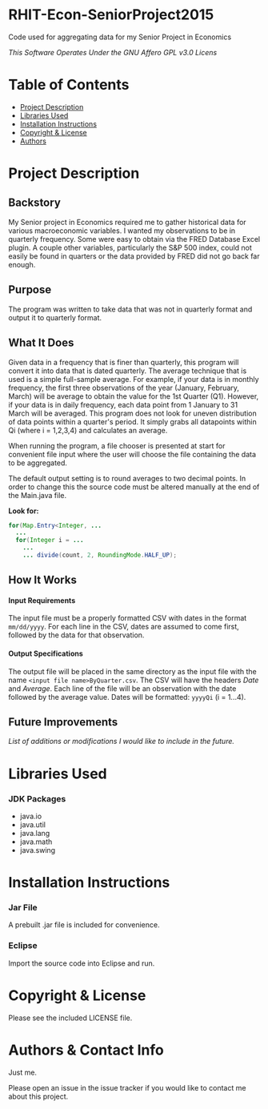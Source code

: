 # RHIT-Econ-SeniorProject2015
Code used for aggregating data for my Senior Project in Economics

*This Software Operates Under the GNU Affero GPL v3.0 Licens*

# Table of Contents
  * [Project Description](https://github.com/smithgb/RHIT-Econ-SeniorProject2015/blob/master/README.md#project-description)
  * [Libraries Used](https://github.com/smithgb/RHIT-Econ-SeniorProject2015/blob/master/README.md#libraries-used)
  * [Installation Instructions](https://github.com/smithgb/RHIT-Econ-SeniorProject2015/blob/master/README.md#installation-instructions)
  * [Copyright & License](https://github.com/smithgb/RHIT-Econ-SeniorProject2015/blob/master/README.md#copyright-&-license)
  * [Authors](https://github.com/smithgb/RHIT-Econ-SeniorProject2015/blob/master/README.md#authors)
  
# Project Description
## Backstory
  My Senior project in Economics required me to gather historical data for various macroeconomic variables. I wanted my observations to be in quarterly frequency. Some were easy to obtain via the FRED Database Excel plugin. A couple other variables, particularly the S&P 500 index, could not easily be found in quarters or the data provided by FRED did not go back far enough.
## Purpose
  The program was written to take data that was not in quarterly format and output it to quarterly format.
## What It Does
  Given data in a frequency that is finer than quarterly, this program will convert it into data that is dated quarterly. The average technique that is used is a simple full-sample average. For example, if your data is in monthly frequency, the first three observations of the year (January, February, March) will be average to obtain the value for the 1st Quarter (Q1). However, if your data is in daily frequency, each data point from 1 January to 31 March will be averaged. This program does not look for uneven distribution of data points within a quarter's period. It simply grabs all datapoints within Qi (where i = 1,2,3,4) and calculates an average.

When running the program, a file chooser is presented at start for convenient file input where the user will choose the file containing the data to be aggregated.

The default output setting is to round averages to two decimal points. In order to change this the source code must be altered manually at the end of the Main.java file.

**Look for:**
```java
for(Map.Entry<Integer, ...
  ...
  for(Integer i = ...
    ...
    ... divide(count, 2, RoundingMode.HALF_UP);
```
## How It Works
#### Input Requirements
The input file must be a properly formatted CSV with dates in the format `mm/dd/yyyy`. For each line in the CSV, dates are assumed to come first, followed by the data for that observation.

#### Output Specifications
The output file will be placed in the same directory as the input file with the name `<input file name>ByQuarter.csv`. The CSV will have the headers *Date* and *Average*. Each line of the file will be an observation with the date followed by the average value. Dates will be formatted: `yyyyQi` (i = 1...4).
## Future Improvements
*List of additions or modifications I would like to include in the future.*

# Libraries Used
### JDK Packages
  - java.io
  - java.util
  - java.lang
  - java.math
  - java.swing

# Installation Instructions
### Jar File
A prebuilt .jar file is included for convenience.
### Eclipse
Import the source code into Eclipse and run.

# Copyright & License
Please see the included LICENSE file.

# Authors & Contact Info
Just me.

Please open an issue in the issue tracker if you would like to contact me about this project.
